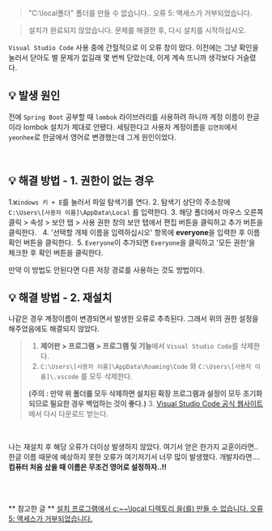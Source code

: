 <p><img alt="" src="https://velog.velcdn.com/images/yeonhee314/post/7f124ee2-43d5-423e-b0ab-9076d9845ffb/image.png" />
<img alt="" src="https://velog.velcdn.com/images/yeonhee314/post/64c46b76-64d4-4cb9-9b72-d70f70fbf7fd/image.png" /></p>
<blockquote>
<p>&quot;C:\local폴더&quot; 폴더를 만들 수 없습니다..
오류 5: 액세스가 거부되었습니다.</p>
</blockquote>
<blockquote>
<p>설치가 완료되지 않았습니다.
문제를 해결한 후, 다시 설치를 시작하십시오.</p>
</blockquote>
<p><code>Visual Studio Code</code> 사용 중에 간헐적으로 이 오류 창이 떴다.
이전에는 그냥 확인을 눌러서 닫아도 별 문제가 없길래 몇 번씩 닫았는데,
이게 계속 뜨니까 생각보다 거슬렸다.
<br /></p>
<h2 id="💡-발생-원인">💡 발생 원인</h2>
<p>전에 <code>Spring Boot</code> 공부할 때 <code>lombok</code> 라이브러리를 사용하려 하니까 계정 이름이 한글이라 lombok 설치가 제대로 안됐다.
세팅한다고 사용자 계정이름을 <code>김연희</code>에서 <code>yeonhee</code>로 한글에서 영어로 변경했는데 그게 원인이었다.</p>
<br />

<h2 id="💡-해결-방법---1-권한이-없는-경우">💡 해결 방법 - 1. 권한이 없는 경우</h2>
<p>1.<code>Windows 키 + E</code>를 눌러서 파일 탐색기를 연다.
2. 탐색기 상단의 주소창에 <code>C:\Users\[사용자 이름]\AppData\Local</code> 를 입력한다.
3. 해당 폴더에서 마우스 오른쪽 클릭 &gt; 속성 &gt; 보안 탭 &gt; 사용 권한 창의 보안 탭에서 편집 버튼을 클릭하고 추가 버튼을 클릭한다.
<img alt="" src="https://velog.velcdn.com/images/yeonhee314/post/b4b43679-1a61-4d3d-b221-7d59077e295a/image.png" />
<img alt="" src="https://velog.velcdn.com/images/yeonhee314/post/185daef5-7584-47a5-a5e2-e01a944d406a/image.png" />
4. '선택할 개체 이름을 입력하십시오' 항목에 <strong>everyone</strong>을 입력한 후 이름 확인 버튼을 클릭한다.
<img alt="" src="https://velog.velcdn.com/images/yeonhee314/post/dbb2ca12-0598-48db-a786-f71179c26215/image.png" />
5. <code>Everyone</code>이 추가되면 <code>Everyone</code>을 클릭하고 '모든 권한'을 체크한 후 확인 버튼을 클릭한다.
<img alt="" src="https://velog.velcdn.com/images/yeonhee314/post/ef7b644c-d116-4487-9c29-2777f06e6124/image.png" /></p>
<p>만약 이 방법도 안된다면 다른 저장 경로를 사용하는 것도 방법이다.
<br /></p>
<h2 id="💡-해결-방법---2-재설치">💡 해결 방법 - 2. 재설치</h2>
<p>나같은 경우 계정이름이 변경되면서 발생한 오류로 추측된다.
그래서 위의 권한 설정을 해주었음에도 해결되지 않았다.</p>
<blockquote>
<ol>
<li><strong>제어판 &gt; 프로그램 &gt; 프로그램 및 기능</strong>에서 <code>Visual Studio Code</code>를 삭제한다.</li>
<li><code>C:\Users\[사용자 이름]\AppData\Roaming\Code</code> 와 
<code>C:\Users\[사용자 이름]\.vscode</code> 를 모두 삭제한다. </li>
</ol>
<p><strong>(주의 : 만약 위 폴더를 모두 삭제하면 설치된 확장 프로그램과 설정이 모두 초기화되므로 필요한 경우 백업하는 것이 좋다.)</strong>
3. <a href="https://code.visualstudio.com/">Visual Studio Code 공식 웹사이트</a>에서 다시 다운로드 받는다.</p>
</blockquote>
<br />

<p>나는 재설치 후 해당 오류가 더이상 발생하지 않았다.
여기서 얻은 한가지 교훈이라면.. 한글 이름 때문에 예상하지 못한 오류가 여기저기서 너무 많이 발생했다.
개발자라면....<strong>컴퓨터 처음 샀을 때 이름은 무조건 영어로 설정하자..!!</strong></p>
<p><br /><br /></p>
<p>** 참고한 글 **
<a href="https://answers.microsoft.com/ko-kr/windows/forum/all/%EC%84%A4%EC%B9%98/62395cb2-3d5a-4179-9f71-998895c8be57">설치 프로그램에서 c:~~\local 디렉토리 을(를) 만들 수 없습니다. 오류 5: 액세스가 거부되었습니다.</a></p>